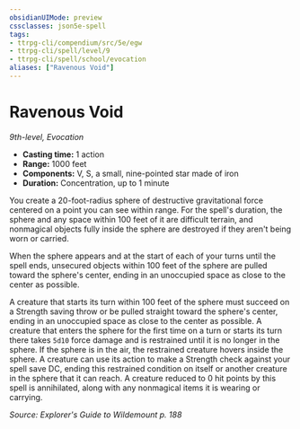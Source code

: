 ```yaml
---
obsidianUIMode: preview
cssclasses: json5e-spell
tags:
- ttrpg-cli/compendium/src/5e/egw
- ttrpg-cli/spell/level/9
- ttrpg-cli/spell/school/evocation
aliases: ["Ravenous Void"]
---
```

# Ravenous Void
*9th-level, Evocation*  

- **Casting time:** 1 action
- **Range:** 1000 feet
- **Components:** V, S, a small, nine-pointed star made of iron
- **Duration:** Concentration, up to 1 minute

You create a 20-foot-radius sphere of destructive gravitational force centered on a point you can see within range. For the spell's duration, the sphere and any space within 100 feet of it are difficult terrain, and nonmagical objects fully inside the sphere are destroyed if they aren't being worn or carried.

When the sphere appears and at the start of each of your turns until the spell ends, unsecured objects within 100 feet of the sphere are pulled toward the sphere's center, ending in an unoccupied space as close to the center as possible.

A creature that starts its turn within 100 feet of the sphere must succeed on a Strength saving throw or be pulled straight toward the sphere's center, ending in an unoccupied space as close to the center as possible. A creature that enters the sphere for the first time on a turn or starts its turn there takes `5d10` force damage and is restrained until it is no longer in the sphere. If the sphere is in the air, the restrained creature hovers inside the sphere. A creature can use its action to make a Strength check against your spell save DC, ending this restrained condition on itself or another creature in the sphere that it can reach. A creature reduced to 0 hit points by this spell is annihilated, along with any nonmagical items it is wearing or carrying.

*Source: Explorer's Guide to Wildemount p. 188*